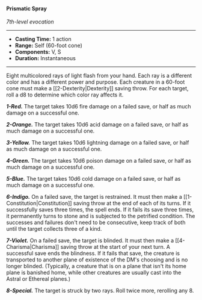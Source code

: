 #### Prismatic Spray
*7th-level evocation*
___
- **Casting Time:** 1 action
- **Range:** Self (60-foot cone)
- **Components:** V, S
- **Duration:** Instantaneous
---
Eight multicolored rays of light flash from your hand. Each ray is a different color and has a different power and purpose. Each creature in a 60-foot cone must make a [[2-Dexterity|Dexterity]] saving throw. For each target, roll a d8 to determine which color ray affects it.

***1-Red.*** The target takes 10d6 fire damage on a failed save, or half as much damage on a successful one.

***2-Orange.*** The target takes 10d6 acid damage on a failed save, or half as much damage on a successful one.

***3-Yellow.*** The target takes 10d6 lightning damage on a failed save, or half as much damage on a successful one.

***4-Green.*** The target takes 10d6 poison damage on a failed save, or half as much damage on a successful one.

***5-Blue.*** The target takes 10d6 cold damage on a failed save, or half as much damage on a successful one.

***6-Indigo.*** On a failed save, the target is restrained. It must then make a [[1-Constitution|Constitution]] saving throw at the end of each of its turns. If it successfully saves three times, the spell ends. If it fails its save three times, it permanently turns to stone and is subjected to the petrified condition. The successes and failures don't need to be consecutive, keep track of both until the target collects three of a kind.

***7-Violet.*** On a failed save, the target is blinded. It must then make a [[4-Charisma|Charisma]] saving throw at the start of your next turn. A successful save ends the blindness. If it fails that save, the creature is transported to another plane of existence of the DM's choosing and is no longer blinded. (Typically, a creature that is on a plane that isn't its home plane is banished home, while other creatures are usually cast into the Astral or Ethereal planes.)

***8-Special.*** The target is struck by two rays. Roll twice more, rerolling any 8.
